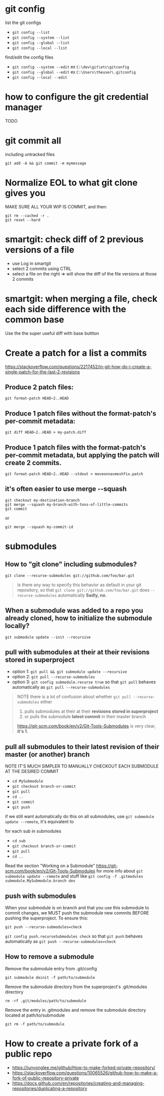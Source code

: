 # git config

list the git configs
- `git config --list` 
- `git config --system --list` 
- `git config --global --list` 
- `git config --local --list` 

find/edit the config files
- `git config --system --edit` ex `C:\dev\git\etc\gitconfig`
- `git config --global --edit` ex `C:\Users\theuser\.gitconfig`
- `git config --local --edit`
 
# how to configure the git credential manager

TODO

# git commit all

including untracked files
```
git add -A && git commit -m mymessage
```


<!------------------------------------------------------------------------------------------------->

# Normalize EOL to what git clone gives you

MAKE SURE ALL YOUR WIP IS COMMIT, and then:
```
git rm --cached -r .
git reset --hard
```


<!------------------------------------------------------------------------------------------------->

# smartgit: check diff of 2 previous versions of a file

- use Log in smartgit
- select 2 commits using CTRL
- select a file on the right
=> will show the diff of the file versions at those 2 commits 

# smartgit: when merging a file, check each side difference with the common base

Use the the super useful diff with base buttton


<!------------------------------------------------------------------------------------------------->

# Create a patch for a list a commits

https://stackoverflow.com/questions/2217452/in-git-how-do-i-create-a-single-patch-for-the-last-2-revisions

## Produce 2 patch files:
`git format-patch HEAD~2..HEAD`

## Produce 1 patch files without the format-patch's per-commit metadata:
`git diff HEAD~2..HEAD > my-patch.diff`

## Produce 1 patch files with the format-patch's per-commit metadata, but applying the patch will create 2 commits.
`git format-patch HEAD~2..HEAD --stdout > moveonnavmeshfix.patch`

## it's often easier to use merge --squash
```
git checkout my-destination-branch
git merge --squash my-branch-with-tons-of-little-commits
git commit
```
or
```
git merge --squash my-commit-id
```

<!------------------------------------------------------------------------------------------------->

# submodules

<!------------------------------------------------------>
## How to "git clone" including submodules?

`git clone --recurse-submodules git://github.com/foo/bar.git`

> Is there any way to specify this behavior as default in your git repository,
> so that `git clone git://github.com/foo/bar.git` does `--recurse-submodules` automatically
> **Sadly, no.**

<!------------------------------------------------------>
## When a submodule was added to a repo you already cloned, how to initialize the submodule locally?

`git submodule update --init --recursive`

<!------------------------------------------------------>
## pull with submodules at their at their revisions stored in superproject

- option 1: `git pull && git submodule update --recursive`
- option 2: `git pull --recurse-submodules`
- option 3: `git config submodule.recurse true` so that `git pull` behaves automatically as `git pull --recurse-submodules`

> NOTE there is a lot of confusion about whether `git pull --recurse-submodules` either
> 1. pulls submodules at their at their **revisions stored in superproject**
> 2. or pulls the submodule **latest commit** in their master branch
>  
> https://git-scm.com/book/en/v2/Git-Tools-Submodules is very clear, **it's 1.**

<!------------------------------------------------------>
## pull all submodules to their latest revision of their master (or another) branch

NOTE IT'S MUCH SIMPLER TO MANUALLY CHECKOUT EACH SUBMODULE AT THE DESIRED COMMIT
- `cd MySubmodule`
- `git checkout branch-or-commit`
- `git pull`
- `cd ..`
- `git commit`
- `git push`

if we still want automatically do this on all submodules, use `git submodule update --remote`, it's equivalent to

for each sub in submodules
- `cd sub`
- `git checkout branch-or-commit`
- `git pull`
- `cd ..`

Read the section "Working on a Submodule" https://git-scm.com/book/en/v2/Git-Tools-Submodules
for more info about `git submodule update --remote` and stuff like `git config -f .gitmodules submodule.MySubmodule.branch dev`

## push with submodules 

When your submodule is on branch and that you use this submodule to commit changes, 
we MUST push the submodule new commits BEFORE pushing the superproject. To ensure this:

`git push --recurse-submodules=check`

`git config push.recurseSubmodules check` so that `git push` behaves automatically as `git push --recurse-submodules=check`


<!------------------------------------------------------>
## How to remove a submodule

Remove the submodule entry from .git/config

`git submodule deinit -f path/to/submodule`

Remove the submodule directory from the superproject's .git/modules directory

`rm -rf .git/modules/path/to/submodule`

Remove the entry in .gitmodules and remove the submodule directory located at path/to/submodule

`git rm -f path/to/submodule`


# How to create a private fork of a public repo

- https://junyonglee.me/github/How-to-make-forked-private-repository/
- https://stackoverflow.com/questions/10065526/github-how-to-make-a-fork-of-public-repository-private
- https://docs.github.com/en/repositories/creating-and-managing-repositories/duplicating-a-repository

